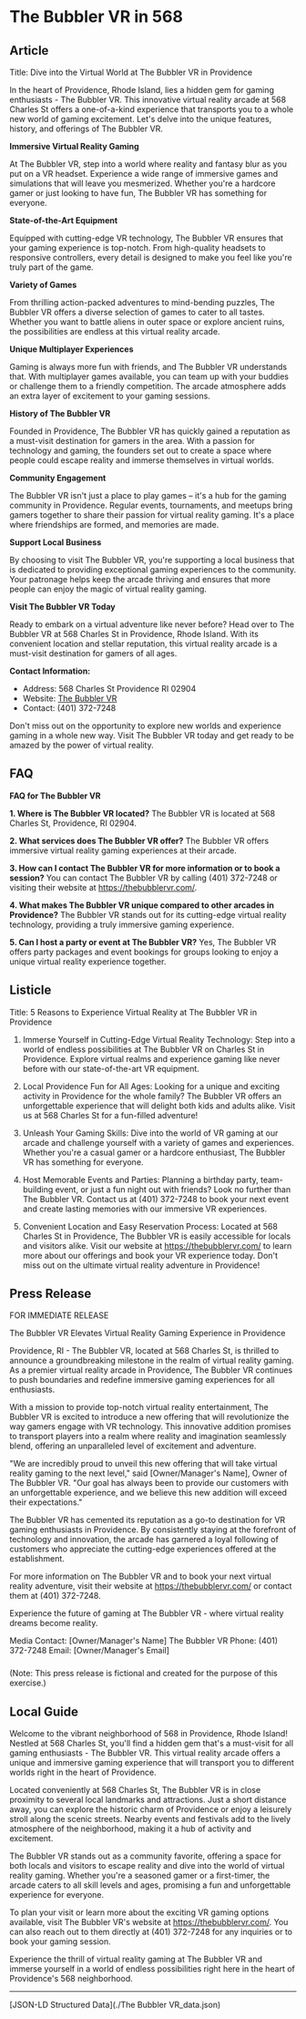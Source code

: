 # The Bubbler VR in 568

## Article
Title: Dive into the Virtual World at The Bubbler VR in Providence

In the heart of Providence, Rhode Island, lies a hidden gem for gaming enthusiasts - The Bubbler VR. This innovative virtual reality arcade at 568 Charles St offers a one-of-a-kind experience that transports you to a whole new world of gaming excitement. Let's delve into the unique features, history, and offerings of The Bubbler VR.

**Immersive Virtual Reality Gaming**

At The Bubbler VR, step into a world where reality and fantasy blur as you put on a VR headset. Experience a wide range of immersive games and simulations that will leave you mesmerized. Whether you're a hardcore gamer or just looking to have fun, The Bubbler VR has something for everyone.

**State-of-the-Art Equipment**

Equipped with cutting-edge VR technology, The Bubbler VR ensures that your gaming experience is top-notch. From high-quality headsets to responsive controllers, every detail is designed to make you feel like you're truly part of the game.

**Variety of Games**

From thrilling action-packed adventures to mind-bending puzzles, The Bubbler VR offers a diverse selection of games to cater to all tastes. Whether you want to battle aliens in outer space or explore ancient ruins, the possibilities are endless at this virtual reality arcade.

**Unique Multiplayer Experiences**

Gaming is always more fun with friends, and The Bubbler VR understands that. With multiplayer games available, you can team up with your buddies or challenge them to a friendly competition. The arcade atmosphere adds an extra layer of excitement to your gaming sessions.

**History of The Bubbler VR**

Founded in Providence, The Bubbler VR has quickly gained a reputation as a must-visit destination for gamers in the area. With a passion for technology and gaming, the founders set out to create a space where people could escape reality and immerse themselves in virtual worlds.

**Community Engagement**

The Bubbler VR isn't just a place to play games – it's a hub for the gaming community in Providence. Regular events, tournaments, and meetups bring gamers together to share their passion for virtual reality gaming. It's a place where friendships are formed, and memories are made.

**Support Local Business**

By choosing to visit The Bubbler VR, you're supporting a local business that is dedicated to providing exceptional gaming experiences to the community. Your patronage helps keep the arcade thriving and ensures that more people can enjoy the magic of virtual reality gaming.

**Visit The Bubbler VR Today**

Ready to embark on a virtual adventure like never before? Head over to The Bubbler VR at 568 Charles St in Providence, Rhode Island. With its convenient location and stellar reputation, this virtual reality arcade is a must-visit destination for gamers of all ages.

**Contact Information:**
- Address: 568 Charles St Providence RI 02904
- Website: [The Bubbler VR](https://thebubblervr.com/)
- Contact: (401) 372-7248

Don't miss out on the opportunity to explore new worlds and experience gaming in a whole new way. Visit The Bubbler VR today and get ready to be amazed by the power of virtual reality.

## FAQ
**FAQ for The Bubbler VR**

**1. Where is The Bubbler VR located?**
   The Bubbler VR is located at 568 Charles St, Providence, RI 02904.

**2. What services does The Bubbler VR offer?**
   The Bubbler VR offers immersive virtual reality gaming experiences at their arcade.

**3. How can I contact The Bubbler VR for more information or to book a session?**
   You can contact The Bubbler VR by calling (401) 372-7248 or visiting their website at https://thebubblervr.com/.

**4. What makes The Bubbler VR unique compared to other arcades in Providence?**
   The Bubbler VR stands out for its cutting-edge virtual reality technology, providing a truly immersive gaming experience.

**5. Can I host a party or event at The Bubbler VR?**
   Yes, The Bubbler VR offers party packages and event bookings for groups looking to enjoy a unique virtual reality experience together.

## Listicle
Title: 5 Reasons to Experience Virtual Reality at The Bubbler VR in Providence

1. Immerse Yourself in Cutting-Edge Virtual Reality Technology: Step into a world of endless possibilities at The Bubbler VR on Charles St in Providence. Explore virtual realms and experience gaming like never before with our state-of-the-art VR equipment.

2. Local Providence Fun for All Ages: Looking for a unique and exciting activity in Providence for the whole family? The Bubbler VR offers an unforgettable experience that will delight both kids and adults alike. Visit us at 568 Charles St for a fun-filled adventure!

3. Unleash Your Gaming Skills: Dive into the world of VR gaming at our arcade and challenge yourself with a variety of games and experiences. Whether you're a casual gamer or a hardcore enthusiast, The Bubbler VR has something for everyone.

4. Host Memorable Events and Parties: Planning a birthday party, team-building event, or just a fun night out with friends? Look no further than The Bubbler VR. Contact us at (401) 372-7248 to book your next event and create lasting memories with our immersive VR experiences.

5. Convenient Location and Easy Reservation Process: Located at 568 Charles St in Providence, The Bubbler VR is easily accessible for locals and visitors alike. Visit our website at https://thebubblervr.com/ to learn more about our offerings and book your VR experience today. Don't miss out on the ultimate virtual reality adventure in Providence!

## Press Release
FOR IMMEDIATE RELEASE

The Bubbler VR Elevates Virtual Reality Gaming Experience in Providence

Providence, RI - The Bubbler VR, located at 568 Charles St, is thrilled to announce a groundbreaking milestone in the realm of virtual reality gaming. As a premier virtual reality arcade in Providence, The Bubbler VR continues to push boundaries and redefine immersive gaming experiences for all enthusiasts.

With a mission to provide top-notch virtual reality entertainment, The Bubbler VR is excited to introduce a new offering that will revolutionize the way gamers engage with VR technology. This innovative addition promises to transport players into a realm where reality and imagination seamlessly blend, offering an unparalleled level of excitement and adventure.

"We are incredibly proud to unveil this new offering that will take virtual reality gaming to the next level," said [Owner/Manager's Name], Owner of The Bubbler VR. "Our goal has always been to provide our customers with an unforgettable experience, and we believe this new addition will exceed their expectations."

The Bubbler VR has cemented its reputation as a go-to destination for VR gaming enthusiasts in Providence. By consistently staying at the forefront of technology and innovation, the arcade has garnered a loyal following of customers who appreciate the cutting-edge experiences offered at the establishment.

For more information on The Bubbler VR and to book your next virtual reality adventure, visit their website at https://thebubblervr.com/ or contact them at (401) 372-7248.

Experience the future of gaming at The Bubbler VR - where virtual reality dreams become reality.

Media Contact:
[Owner/Manager's Name]
The Bubbler VR
Phone: (401) 372-7248
Email: [Owner/Manager's Email]

###

(Note: This press release is fictional and created for the purpose of this exercise.)

## Local Guide
Welcome to the vibrant neighborhood of 568 in Providence, Rhode Island! Nestled at 568 Charles St, you'll find a hidden gem that's a must-visit for all gaming enthusiasts - The Bubbler VR. This virtual reality arcade offers a unique and immersive gaming experience that will transport you to different worlds right in the heart of Providence.

Located conveniently at 568 Charles St, The Bubbler VR is in close proximity to several local landmarks and attractions. Just a short distance away, you can explore the historic charm of Providence or enjoy a leisurely stroll along the scenic streets. Nearby events and festivals add to the lively atmosphere of the neighborhood, making it a hub of activity and excitement.

The Bubbler VR stands out as a community favorite, offering a space for both locals and visitors to escape reality and dive into the world of virtual reality gaming. Whether you're a seasoned gamer or a first-timer, the arcade caters to all skill levels and ages, promising a fun and unforgettable experience for everyone.

To plan your visit or learn more about the exciting VR gaming options available, visit The Bubbler VR's website at https://thebubblervr.com/. You can also reach out to them directly at (401) 372-7248 for any inquiries or to book your gaming session.

Experience the thrill of virtual reality gaming at The Bubbler VR and immerse yourself in a world of endless possibilities right here in the heart of Providence's 568 neighborhood.


---

[JSON-LD Structured Data](./The Bubbler VR_data.json)

